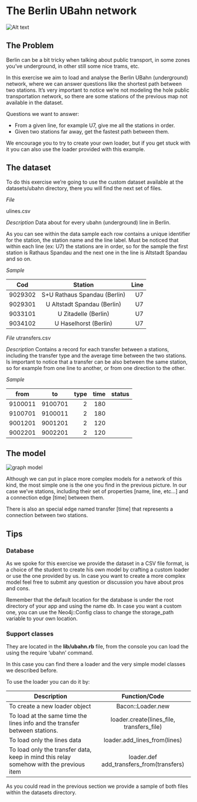 # The Berlin UBahn network

![Alt text](https://raw.githubusercontent.com/purbon/eurucamp2014_workshop/master/tasks/images/berlin_map.jpg)

## The Problem

Berlin can be a bit tricky when talking about public transport, in some zones you’ve underground, in other still some nice trams, etc.

In this exercise we aim to load and analyse the Berlin UBahn (underground) network, where we can answer questions like the shortest path between two stations. It’s very important to notice we’re not modeling the hole public transportation network, so there are some stations of the previous map not available in the dataset.

Questions we want to answer:
* From a given line, for example U7, give me all the stations in order.
* Given two stations far away, get the fastest path between them. 

We encourage you to try to create your own loader, but if you get stuck with it you can also use the loader provided with this example.


## The dataset

To do this exercise we’re going to use the custom dataset available at the datasets/ubahn directory, there you will find the next set of files.

*File*

ulines.csv

*Description*
Data about for every ubahn (underground) line in Berlin. 

As you can see within the data sample each row contains a unique identifier for the station, the station name and the line label. Must be noticed that within each line (ex: U7) the stations are in order, so for the sample the first station is Rathaus Spandau and the next one in the line is Altstadt Spandau and so on.

*Sample*

| Cod        | Station           | Line  |
| ------------- |:-------------:| -----:|
| 9029302 | S+U Rathaus Spandau (Berlin) | U7  |
| 9029301 | U Altstadt Spandau (Berlin)  | U7 |
| 9033101 | U Zitadelle (Berlin)  | U7  |
| 9034102 | U Haselhorst (Berlin) | U7  |

*File*
utransfers.csv

*Description*
Contains a record for each transfer between a stations, including the transfer type and the average time between the two stations. Is important to notice that a transfer can be also between the same station, so for example from one line to another, or from one direction to the other. 

*Sample*

| from    | to      | type | time | status |
| ------- |:-------:| ----:| ----:| ------:|
| 9100011 | 9100701 |  2   | 180  |        |
| 9100701 | 9100011 |  2   | 180  |        |
| 9001201 | 9001201 |  2   | 120  |        |
| 9002201 | 9002201 |  2   | 120  |        |



## The model

![graph model](https://raw.githubusercontent.com/purbon/eurucamp2014_workshop/master/tasks/images/transfer_graph.png)

Although we can put in place more complex models for a network of this kind, the most simple one is the one you find in the previous picture.  In our case we’ve stations, including their set of properties [name, line, etc…] and a connection edge [time] between them.

There is also an special edge named transfer [time] that represents a connection between two stations.


## Tips

### Database

As we spoke for this exercise we provide the dataset in a CSV file format, is a choice of the student to create his own model by crafting a custom loader or use the one provided by us. In case you want to create a more complex model feel free to submit any question or discussion you have about pros and cons.

Remember that the default location for the database is under the root directory of your app and using the name db. In case you want a custom one, you can use the Neo4j::Config class to change the storage_path variable to your own location.

### Support classes

They are located in the **lib/ubahn.rb** file, from the console you can load the using the require ‘ubahn’ command.

In this case you can find there a loader and the very simple model classes we described before. 


To use the loader you can do it by:

| Description | Function/Code | 
| ------- |:-------:| 
| To create a new loader object | Bacon::Loader.new |
| To load at the same time the lines info and the transfer between stations. | loader.create(lines_file, transfers_file) |
| To load only the lines data | loader.add_lines_from(lines) |
| To load only the transfer data, keep in mind this relay somehow with the previous item | loader.def add_transfers_from(transfers) |

As you could read in the previous section we provide a sample of both files within the datasets directory.
